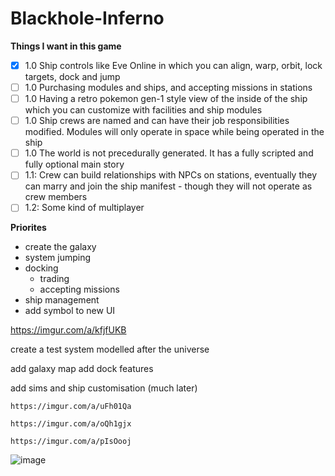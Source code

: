 # Blackhole-Inferno

**Things I want in this game**
* [x] 1.0 Ship controls like Eve Online in which you can align, warp, orbit, lock targets, dock and jump
* [ ] 1.0 Purchasing modules and ships, and accepting missions in stations
* [ ] 1.0 Having a retro pokemon gen-1 style view of the inside of the ship which you can customize with facilities and ship modules
* [ ] 1.0 Ship crews are named and can have their job responsibilities modified. Modules will only operate in space while being operated in the ship
* [ ] 1.0 The world is not precedurally generated. It has a fully scripted and fully optional main story
* [ ] 1.1: Crew can build relationships with NPCs on stations, eventually they can marry and join the ship manifest - though they will not operate as crew members
* [ ] 1.2: Some kind of multiplayer

**Priorites**
* create the galaxy
* system jumping
* docking
  * trading
  * accepting missions
* ship management
* add symbol to new UI

https://imgur.com/a/kfjfUKB

create a test system modelled after the universe

add galaxy map
add dock features

add sims and ship customisation (much later)


```https://imgur.com/a/uFh01Qa```

```https://imgur.com/a/oQh1gjx```

```https://imgur.com/a/pIsOooj```

![image](https://github.com/ThimbleFire/Blackhole-Inferno/assets/14812476/a520caf6-19de-4b69-a858-b3cf640d2506)

